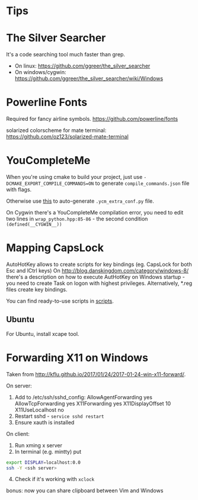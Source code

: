 # Tips
# The Silver Searcher
It's a code searching tool much faster than grep.
* On linux: https://github.com/ggreer/the_silver_searcher
* On windows/cygwin: https://github.com/ggreer/the_silver_searcher/wiki/Windows


# Powerline Fonts
Required for fancy airline symbols.
https://github.com/powerline/fonts

solarized colorscheme for mate terminal:
https://github.com/oz123/solarized-mate-terminal

# YouCompleteMe
When you're using cmake to build your project, just use `-DCMAKE_EXPORT_COMPILE_COMMANDS=ON` to generate `compile_commands.json` file with flags.

Otherwise use  [this](https://github.com/rdnetto/YCM-Generator.git)  to auto-generate `.ycm_extra_conf.py` file.

On Cygwin there's a YouCompleteMe compilation error, you need to edit two lines in `wrap_python.hpp:85-86` - the second condition `(defined(__CYGWIN__))`

# Mapping CapsLock
AutoHotKey allows to create scripts for key bindings (eg. CapsLock for both Esc and lCtrl keys)
On http://blog.danskingdom.com/category/windows-8/ there's a description on how to execute AutHotKey
on Windows startup - you need to create Task on logon with highest privileges.
Alternatively, \*.reg files create key bindings.

You can find ready-to-use scripts in [scripts](scripts).

## Ubuntu
For Ubuntu, install xcape tool.

# Forwarding X11 on Windows
Taken from http://kflu.github.io/2017/01/24/2017-01-24-win-x11-forward/.

On server:
1. Add to /etc/ssh/sshd_config:
AllowAgentForwarding yes
AllowTcpForwarding yes
X11Forwarding yes
X11DisplayOffset 10
X11UseLocalhost no
2. Restart sshd - `service sshd restart`
3. Ensure xauth is installed

On client:

1. Run xming x server
2. In terminal (e.g. mintty) put
```bash
export DISPLAY=localhost:0.0
ssh -Y <ssh server>
```
4. Check if it's working with `xclock`

bonus: now you can share clipboard between Vim and Windows
